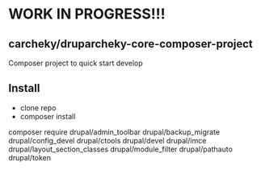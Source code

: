 # WORK IN PROGRESS!!!

## carcheky/druparcheky-core-composer-project

Composer project to quick start develop

## Install

- clone repo
- composer install





composer require drupal/admin_toolbar drupal/backup_migrate drupal/config_devel drupal/ctools drupal/devel drupal/imce drupal/layout_section_classes drupal/module_filter drupal/pathauto drupal/token
